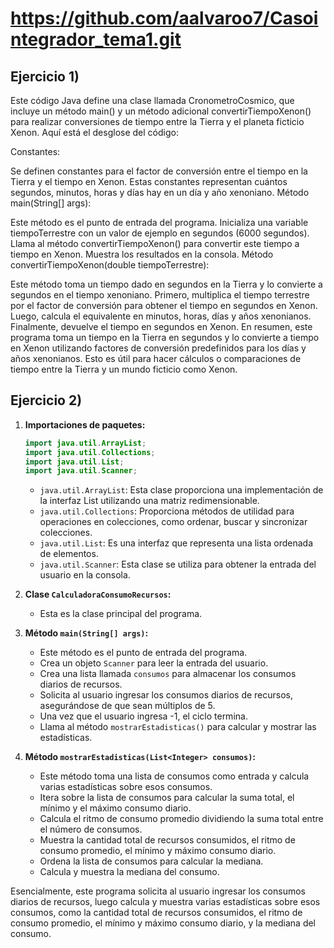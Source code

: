 # https://github.com/aalvaroo7/Casointegrador_tema1.git

## Ejercicio 1)
Este código Java define una clase llamada CronometroCosmico, que incluye un método main() y un método adicional convertirTiempoXenon() para realizar conversiones de tiempo entre la Tierra y el planeta ficticio Xenon. Aquí está el desglose del código:

Constantes:

Se definen constantes para el factor de conversión entre el tiempo en la Tierra y el tiempo en Xenon. Estas constantes representan cuántos segundos, minutos, horas y días hay en un día y año xenoniano.
Método main(String[] args):

Este método es el punto de entrada del programa.
Inicializa una variable tiempoTerrestre con un valor de ejemplo en segundos (6000 segundos).
Llama al método convertirTiempoXenon() para convertir este tiempo a tiempo en Xenon.
Muestra los resultados en la consola.
Método convertirTiempoXenon(double tiempoTerrestre):

Este método toma un tiempo dado en segundos en la Tierra y lo convierte a segundos en el tiempo xenoniano.
Primero, multiplica el tiempo terrestre por el factor de conversión para obtener el tiempo en segundos en Xenon.
Luego, calcula el equivalente en minutos, horas, días y años xenonianos.
Finalmente, devuelve el tiempo en segundos en Xenon.
En resumen, este programa toma un tiempo en la Tierra en segundos y lo convierte a tiempo en Xenon utilizando factores de conversión predefinidos para los días y años xenonianos. Esto es útil para hacer cálculos o comparaciones de tiempo entre la Tierra y un mundo ficticio como Xenon.

## Ejercicio 2)
1. **Importaciones de paquetes:**
   ```java
   import java.util.ArrayList;
   import java.util.Collections;
   import java.util.List;
   import java.util.Scanner;
   ```
   - `java.util.ArrayList`: Esta clase proporciona una implementación de la interfaz List utilizando una matriz redimensionable.
   - `java.util.Collections`: Proporciona métodos de utilidad para operaciones en colecciones, como ordenar, buscar y sincronizar colecciones.
   - `java.util.List`: Es una interfaz que representa una lista ordenada de elementos.
   - `java.util.Scanner`: Esta clase se utiliza para obtener la entrada del usuario en la consola.

2. **Clase `CalculadoraConsumoRecursos`:**
   - Esta es la clase principal del programa.

3. **Método `main(String[] args)`:**
   - Este método es el punto de entrada del programa.
   - Crea un objeto `Scanner` para leer la entrada del usuario.
   - Crea una lista llamada `consumos` para almacenar los consumos diarios de recursos.
   - Solicita al usuario ingresar los consumos diarios de recursos, asegurándose de que sean múltiplos de 5.
   - Una vez que el usuario ingresa -1, el ciclo termina.
   - Llama al método `mostrarEstadisticas()` para calcular y mostrar las estadísticas.

4. **Método `mostrarEstadisticas(List<Integer> consumos)`:**
   - Este método toma una lista de consumos como entrada y calcula varias estadísticas sobre esos consumos.
   - Itera sobre la lista de consumos para calcular la suma total, el mínimo y el máximo consumo diario.
   - Calcula el ritmo de consumo promedio dividiendo la suma total entre el número de consumos.
   - Muestra la cantidad total de recursos consumidos, el ritmo de consumo promedio, el mínimo y máximo consumo diario.
   - Ordena la lista de consumos para calcular la mediana.
   - Calcula y muestra la mediana del consumo.
   
Esencialmente, este programa solicita al usuario ingresar los consumos diarios de recursos, luego calcula y muestra varias estadísticas sobre esos consumos, como la cantidad total de recursos consumidos, el ritmo de consumo promedio, el mínimo y máximo consumo diario, y la mediana del consumo.
